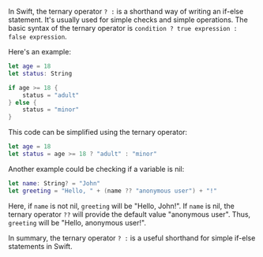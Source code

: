 In Swift, the ternary operator `? :` is a shorthand way of writing an if-else statement. It's usually used for simple checks and simple operations. The basic syntax of the ternary operator is `condition ? true expression : false expression`.

Here's an example:

```swift
let age = 18
let status: String

if age >= 18 {
    status = "adult"
} else {
    status = "minor"
}
```

This code can be simplified using the ternary operator:

```swift
let age = 18
let status = age >= 18 ? "adult" : "minor"
```

Another example could be checking if a variable is nil:

```swift
let name: String? = "John"
let greeting = "Hello, " + (name ?? "anonymous user") + "!"
```

Here, if `name` is not nil, `greeting` will be "Hello, John!". If `name` is nil, the ternary operator `??` will provide the default value "anonymous user". Thus, `greeting` will be "Hello, anonymous user!".

In summary, the ternary operator `? :` is a useful shorthand for simple if-else statements in Swift.